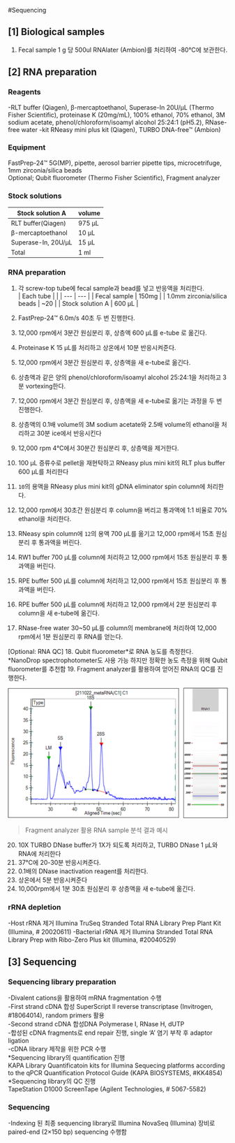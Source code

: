 #Sequencing

## [1] Biological samples
1. Fecal sample 1 g 당 500ul RNAlater (Ambion)를 처리하여 -80℃에 보관한다. 

## [2] RNA preparation
### Reagents
-RLT buffer (Qiagen), β-mercaptoethanol, Superase-In 20U/μL (Thermo Fisher Scientific), proteinase K (20mg/mL), 100% ethanol, 70% ethanol, 3M sodium acetate, phenol/chloroform/isoamyl alcohol 25:24:1 (pH5.2), RNase-free water
-kit RNeasy mini plus kit (Qiagen), TURBO DNA-free™ (Ambion) 

### Equipment  
FastPrep-24™ 5G(MP), pipette, aerosol barrier pipette tips, microcetrifuge, 1mm zirconia/silica beads  
Optional; Qubit fluorometer (Thermo Fisher Scientific), Fragment analyzer  

### Stock solutions

| Stock solution A | volume |
| --- | ---|
| RLT buffer(Qiagen) | 975 μL |
| β-mercaptoethanol | 10 μL |
| Superase-In, 20U/μL | 15 μL |
| Total | 1 ml |

### RNA preparation
1. 각 screw-top tube에 fecal sample과 bead를 넣고 반응액을 처리한다.  
| Each tube |  |
| --- | --- |
| Fecal sample | 150mg |
| 1.0mm zirconia/silica beads | ~20 |
| Stock solution A | 600 μL |

2. FastPrep-24™ 6.0m/s 40초 두 번 진행한다.
3. 12,000 rpm에서 3분간 원심분리 후, 상층액 600 μL를 e-tube 로 옮긴다.
4. Proteinase K 15 μL를 처리하고 상온에서 10분 반응시켜준다.
5. 12,000 rpm에서 3분간 원심분리 후, 상층액을 새 e-tube로 옮긴다.
6. 상층액과 같은 양의 phenol/chloroform/isoamyl alcohol 25:24:1을 처리하고 3분 vortexing한다.
7. 12,000 rpm에서 3분간 원심분리 후, 상층액을 새 e-tube로 옮기는 과정을 두 번 진행한다.
8. 상층액의 0.1배 volume의 3M sodium acetate와 2.5배 volume의 ethanol을 처리하고 30분 ice에서 반응시킨다
9. 12,000 rpm 4℃에서 30분간 원심분리 후, 상층액을 제거한다.
10. 100 μL 증류수로 pellet을 재현탁하고 RNeasy plus mini kit의 RLT plus buffer 600 μL를 처리한다
11. `10`의 용액을 RNeasy plus mini kit의 gDNA eliminator spin column에 처리한다.
12. 12,000 rpm에서 30초간 원심분리 후 column을 버리고 통과액에 1:1 비율로 70% ethanol을 처리한다.
13. RNeasy spin column에 `12`의 용액 700 μL를 옮기고 12,000 rpm에서 15초 원심분리 후 통과액을 버린다.
14. RW1 buffer 700 μL를 column에 처리하고 12,000 rpm에서 15초 원심분리 후 통과액을 버린다.
15. RPE buffer 500 μL를 column에 처리하고 12,000 rpm에서 15초 원심분리 후 통과액을 버린다.
16. RPE buffer 500 μL를 column에 처리하고 12,000 rpm에서 2분 원심분리 후 column을 새 e-tube에 옮긴다.
17. RNase-free water 30~50 μL를 column의 membrane에 처리하여 12,000 rpm에서 1분 원심분리 후 RNA를 얻는다.

[Optional: RNA QC]
18. Qubit fluorometer*로 RNA 농도를 측정한다.  
*NanoDrop spectrophotometer도 사용 가능 하지만 정확한 농도 측정을 위해 Qubit fluorometer를 추천함
19. Fragment analyzer를 활용하여 얻어진 RNA의 QC를 진행한다.

![Fragment analyzer 활용 RNA sample 분석 결과 예시](https://github.com/sujin9819/MetaInsight/blob/main/SOP/MetaTranscriptomic/img/T_2_1.png?raw=true)
> Fragment analyzer 활용 RNA sample 분석 결과 예시 

20. 10X TURBO DNase buffer가 1X가 되도록 처리하고, TURBO DNase 1 μL와 RNA에 처리한다
21. 37℃에 20-30분 반응시켜준다.
22. 0.1배의 DNase inactivation reagent를 처리한다.
23. 상온에서 5분 반응시켜준다
24. 10,000rpm에서 1분 30초 원심분리 후 상층액을 새 e-tube에 옮긴다.

### rRNA depletion
-Host rRNA 제거 Illumina TruSeq Stranded Total RNA Library Prep Plant Kit (Illumina, # 20020611)
-Bacterial rRNA 제거 Illumina Stranded Total RNA Library Prep with Ribo-Zero Plus kit (Illumina, #20040529)


## [3] Sequencing
### Sequencing library preparation  
-Divalent cations을 활용하여 mRNA fragmentation 수행  
-First strand cDNA 합성 SuperScript II reverse transcriptase (Invitrogen, #18064014), random primers 활용  
-Second strand cDNA 합성DNA Polymerase I, RNase H, dUTP  
-합성된 cDNA fragments로 end repair 진행, single ‘A’ 염기 부착 후 adaptor ligation  
-cDNA library 제작을 위한 PCR 수행  
*Sequencing library의 quantification 진행  
KAPA Library Quantificatoin kits for Illumina Sequecing platforms according to the qPCR Quantification Protocol Guide (KAPA BIOSYSTEMS, #KK4854)  
*Sequencing library의 QC 진행  
TapeStation D1000 ScreenTape (Agilent Technologies, # 5067-5582)   

### Sequencing  
-Indexing 된 최종 sequencing library로 Illumina NovaSeq (Illumina) 장비로 paired-end (2×150 bp) sequencing 수행함  
